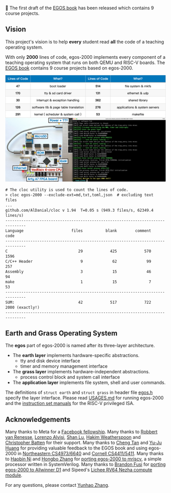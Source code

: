 📢 The first draft of the [EGOS book](https://egos.fun/book/overview.html) has been released which contains 9 course projects.

## Vision

This project's vision is to help **every** student read **all** the code of a teaching operating system.

With only **2000** lines of code, egos-2000 implements every component of a teaching operating system that runs on both QEMU and RISC-V boards.
The [EGOS book](https://egos.fun/book/overview.html) contains 9 course projects based on egos-2000.

![Fail to load an image of egos-2000.](tools/screenshots/egos-2000.jpg)

```shell
# The cloc utility is used to count the lines of code.
> cloc egos-2000 --exclude-ext=md,txt,toml,json  # excluding text files
...
github.com/AlDanial/cloc v 1.94  T=0.05 s (949.3 files/s, 62349.4 lines/s)
-------------------------------------------------------------------------------
Language                     files          blank        comment           code
-------------------------------------------------------------------------------
C                               29            425            570           1596
C/C++ Header                     9             62             99            257
Assembly                         3             15             46             94
make                             1             15              7             53
-------------------------------------------------------------------------------
SUM:                            42            517            722           2000 (exactly!)
-------------------------------------------------------------------------------
```

## Earth and Grass Operating System

The **egos** part of egos-2000 is named after its three-layer architecture.

* The **earth layer** implements hardware-specific abstractions.
    * tty and disk device interface
    * timer and memory management interface
* The **grass layer** implements hardware-independent abstractions.
    * process control block and system call interface
* The **application layer** implements file system, shell and user commands.

The definitions of `struct earth` and `struct grass` in header file [egos.h](library/egos.h) specify the layer interface.
Please read [USAGES.md](USAGES.md) for running egos-2000 and
the [instruction set manuals](https://github.com/riscv/riscv-isa-manual/releases) for the RISC-V privileged ISA.

## Acknowledgements

Many thanks to Meta for a [Facebook fellowship](https://research.facebook.com/blog/2021/4/announcing-the-recipients-of-the-2021-facebook-fellowship-awards/).
Many thanks to [Robbert van Renesse](https://www.cs.cornell.edu/home/rvr/), [Lorenzo Alvisi](https://www.cs.cornell.edu/lorenzo/), [Shan Lu](https://people.cs.uchicago.edu/~shanlu/), [Hakim Weatherspoon](https://www.cs.cornell.edu/~hweather/) and [Christopher Batten](https://www.csl.cornell.edu/~cbatten/) for their support.
Many thanks to [Cheng Tan](https://naizhengtan.github.io/) and [Yu-Ju Huang](https://yuju-huang.github.io/) for providing valuable feedback to the EGOS book and using egos-2000 in [Northeastern CS4973/6640](https://naizhengtan.github.io/25spring/) and [Cornell CS4411/5411](https://www.cs.cornell.edu/courses/cs4411/2025sp/).
Many thanks to [Haobin Ni](https://haobin.cx/) and [Hongbo Zhang](https://www.cs.cornell.edu/~hongbo/) for [porting egos-2000 to mriscv](https://github.com/0x486F626F/mriscv/tree/egos), a simple processor written in SystemVerilog.
Many thanks to [Brandon Fusi](https://www.linkedin.com/in/brandon-cheo-fusi-b94b1a171/) for [porting egos-2000 to Allwinner D1](https://github.com/cheofusi/egos-2000-d1) and Sipeed's [Lichee RV64 Nezha compute module](https://wiki.sipeed.com/hardware/en/lichee/RV/RV.html).

For any questions, please contact [Yunhao Zhang](https://dolobyte.net/).
